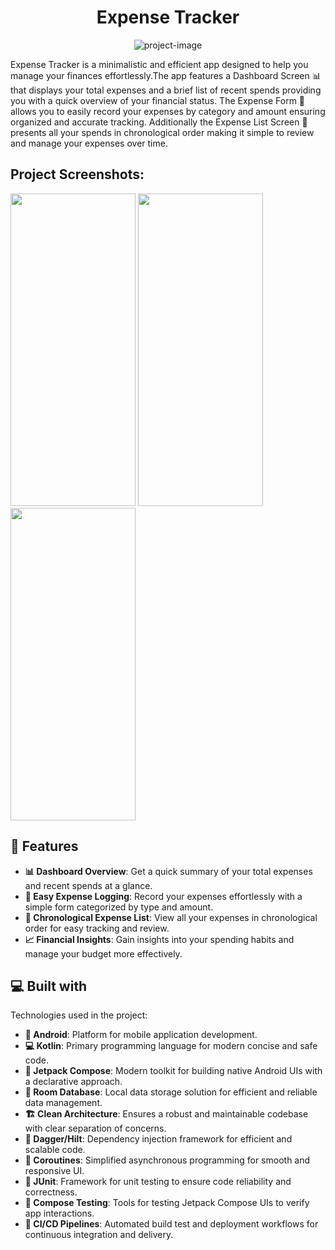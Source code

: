 <h1 align="center" id="title">Expense Tracker</h1>

<p align="center"><img src="https://socialify.git.ci/Dhruv-Limbachiya/ExpenseTracker/image?description=1&amp;descriptionEditable=%F0%9F%92%B0%20Track%20Smart%2C%20Spend%20Wise%20with%20Expense%20Tracker!%20%F0%9F%93%8A&amp;language=1&amp;name=1&amp;owner=1&amp;pattern=Plus&amp;stargazers=1&amp;theme=Auto" alt="project-image"></p>

<p id="description">Expense Tracker is a minimalistic and efficient app designed to help you manage your finances effortlessly.The app features a Dashboard Screen 📊 that displays your total expenses and a brief list of recent spends providing you with a quick overview of your financial status. The Expense Form 📝 allows you to easily record your expenses by category and amount ensuring organized and accurate tracking. Additionally the Expense List Screen 📅 presents all your spends in chronological order making it simple to review and manage your expenses over time.</p>

<h2>Project Screenshots:</h2>

<img src="https://github.com/Dhruv-Limbachiya/ExpenseTracker/assets/86999890/62181fdf-ab83-43e3-893b-4f9804da32ad" width="200" height="500">

<img src="https://github.com/Dhruv-Limbachiya/ExpenseTracker/assets/86999890/7f277ba8-918c-4946-8b67-ede855de04be" width="200" height="500">

<img src="https://github.com/Dhruv-Limbachiya/ExpenseTracker/assets/86999890/6a75dc9b-e8d9-4e01-a913-dbd3737c8700" width="200" height="500">
  
<h2>🧐 Features</h2>

  - **📊 Dashboard Overview**: Get a quick summary of your total expenses and recent spends at a glance.
  - **📝 Easy Expense Logging**: Record your expenses effortlessly with a simple form categorized by type and amount.
  - **📅 Chronological Expense List**: View all your expenses in chronological order for easy tracking and review.
  - **📈 Financial Insights**: Gain insights into your spending habits and manage your budget more effectively.

  
  
<h2>💻 Built with</h2>

Technologies used in the project:

   - **📱 Android**: Platform for mobile application development.
   - **💻 Kotlin**: Primary programming language for modern concise and safe code.
   - **🎨 Jetpack Compose**: Modern toolkit for building native Android UIs with a declarative approach.
   - **💾 Room Database**: Local data storage solution for efficient and reliable data management.
   - **🏗️ Clean Architecture**: Ensures a robust and maintainable codebase with clear separation of concerns.
   - **🔗 Dagger/Hilt**: Dependency injection framework for efficient and scalable code.
   - **🔄 Coroutines**: Simplified asynchronous programming for smooth and responsive UI.
   - **🧪 JUnit**: Framework for unit testing to ensure code reliability and correctness.
   - **🧩 Compose Testing**: Tools for testing Jetpack Compose UIs to verify app interactions.
   - **🚀 CI/CD Pipelines**: Automated build test and deployment workflows for continuous integration and delivery.
 
